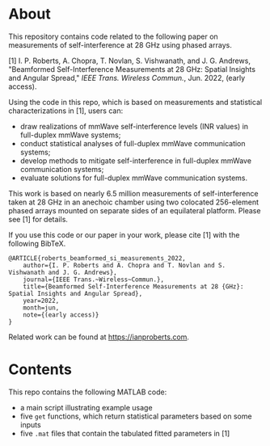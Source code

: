 # About

This repository contains code related to the following paper on measurements of self-interference at 28 GHz using phased arrays.

[1] I. P. Roberts, A. Chopra, T. Novlan, S. Vishwanath, and J. G. Andrews, "Beamformed Self-Interference Measurements at 28 GHz: Spatial Insights and Angular Spread," _IEEE Trans. Wireless Commun._, Jun. 2022, (early access).

Using the code in this repo, which is based on measurements and statistical characterizations in [1], users can:
 - draw realizations of mmWave self-interference levels (INR values) in full-duplex mmWave systems;
 - conduct statistical analyses of full-duplex mmWave communication systems;
 - develop methods to mitigate self-interference in full-duplex mmWave communication systems;
 - evaluate solutions for full-duplex mmWave communication systems.

This work is based on nearly 6.5 million measurements of self-interference taken at 28 GHz in an anechoic chamber using two colocated 256-element phased arrays mounted on separate sides of an equilateral platform. Please see [1] for details.

If you use this code or our paper in your work, please cite [1] with the following BibTeX.

```
@ARTICLE{roberts_beamformed_si_measurements_2022,
    author={I. P. Roberts and A. Chopra and T. Novlan and S. Vishwanath and J. G. Andrews},
    journal={IEEE Trans.~Wireless~Commun.},
    title={Beamformed Self-Interference Measurements at 28 {GHz}: Spatial Insights and Angular Spread}, 
    year=2022,
    month=jun,
    note={(early access)}
}
```

Related work can be found at https://ianproberts.com.

# Contents

This repo contains the following MATLAB code:
 - a main script illustrating example usage
 - five `get` functions, which return statistical parameters based on some inputs
 - five `.mat` files that contain the tabulated fitted parameters in [1]
